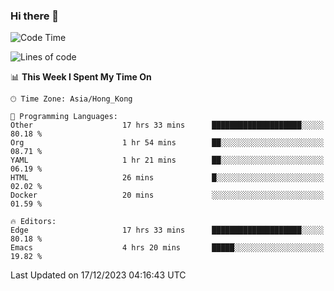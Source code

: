 ### Hi there 👋

<!--
**nicehiro/nicehiro** is a ✨ _special_ ✨ repository because its `README.md` (this file) appears on your GitHub profile.

Here are some ideas to get you started:

- 🔭 I’m currently working on ...
- 🌱 I’m currently learning ...
- 👯 I’m looking to collaborate on ...
- 🤔 I’m looking for help with ...
- 💬 Ask me about ...
- 📫 How to reach me: ...
- 😄 Pronouns: ...
- ⚡ Fun fact: ...
-->

<!--START_SECTION:waka-->
![Code Time](http://img.shields.io/badge/Code%20Time-156%20hrs-blue)

![Lines of code](https://img.shields.io/badge/From%20Hello%20World%20I%27ve%20Written-2.6%20million%20lines%20of%20code-blue)

📊 **This Week I Spent My Time On** 

```text
🕑︎ Time Zone: Asia/Hong_Kong

💬 Programming Languages: 
Other                    17 hrs 33 mins      ████████████████████░░░░░   80.18 % 
Org                      1 hr 54 mins        ██░░░░░░░░░░░░░░░░░░░░░░░   08.71 % 
YAML                     1 hr 21 mins        ██░░░░░░░░░░░░░░░░░░░░░░░   06.19 % 
HTML                     26 mins             █░░░░░░░░░░░░░░░░░░░░░░░░   02.02 % 
Docker                   20 mins             ░░░░░░░░░░░░░░░░░░░░░░░░░   01.59 % 

🔥 Editors: 
Edge                     17 hrs 33 mins      ████████████████████░░░░░   80.18 % 
Emacs                    4 hrs 20 mins       █████░░░░░░░░░░░░░░░░░░░░   19.82 % 
```


 Last Updated on 17/12/2023 04:16:43 UTC
<!--END_SECTION:waka-->
